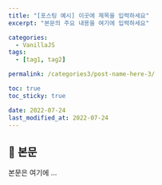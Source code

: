 ```yaml
---
title: "[포스팅 예시] 이곳에 제목을 입력하세요"
excerpt: "본문의 주요 내용을 여기에 입력하세요"

categories:
  - VanillaJS
tags:
  - [tag1, tag2]

permalink: /categories3/post-name-here-3/

toc: true
toc_sticky: true

date: 2022-07-24
last_modified_at: 2022-07-24
---
```


## 🦥 본문

본문은 여기에 ...
